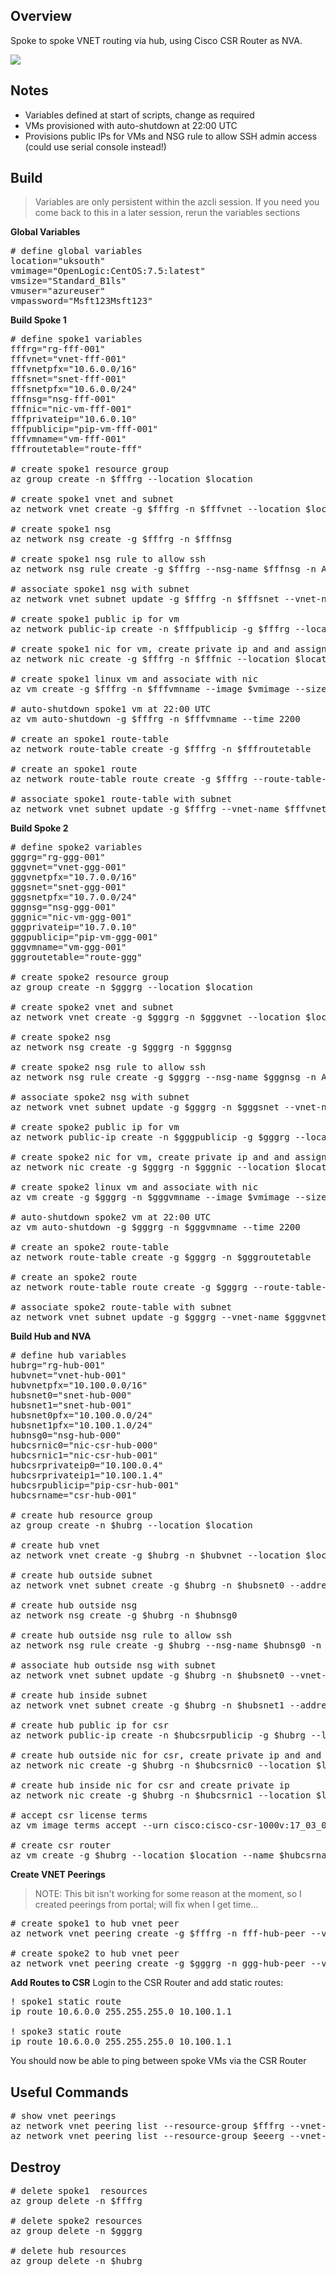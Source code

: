 ## Overview

Spoke to spoke VNET routing via hub, using Cisco CSR Router as NVA.

![](spoke-to-spoke-via-hub-nva.png)

## Notes

* Variables defined at start of scripts, change as required
* VMs provisioned with auto-shutdown at 22:00 UTC
* Provisions public IPs for VMs and NSG rule to allow SSH admin access (could use serial console instead!)

## Build
> Variables are only persistent within the azcli session. If you need you come back to this in a later session, rerun the variables sections

**Global Variables**

<pre lang="...">
# define global variables
location="uksouth"
vmimage="OpenLogic:CentOS:7.5:latest"
vmsize="Standard_B1ls"
vmuser="azureuser"
vmpassword="Msft123Msft123"
</pre>

**Build Spoke 1**

<pre lang="...">
# define spoke1 variables
fffrg="rg-fff-001"
fffvnet="vnet-fff-001"
fffvnetpfx="10.6.0.0/16"
fffsnet="snet-fff-001"
fffsnetpfx="10.6.0.0/24"
fffnsg="nsg-fff-001"
fffnic="nic-vm-fff-001"
fffprivateip="10.6.0.10"
fffpublicip="pip-vm-fff-001"
fffvmname="vm-fff-001"
fffroutetable="route-fff"

# create spoke1 resource group
az group create -n $fffrg --location $location

# create spoke1 vnet and subnet
az network vnet create -g $fffrg -n $fffvnet --location $location --address-prefixes $fffvnetpfx --subnet-name $fffsnet --subnet-prefix $fffsnetpfx

# create spoke1 nsg
az network nsg create -g $fffrg -n $fffnsg

# create spoke1 nsg rule to allow ssh
az network nsg rule create -g $fffrg --nsg-name $fffnsg -n AllowSSH --priority 1000 --source-address-prefixes '*' --source-port-ranges '*' --destination-address-prefix $fffsnetpfx --destination-port-range 22 --access Allow --protocol Tcp --description "Allow SSH"

# associate spoke1 nsg with subnet
az network vnet subnet update -g $fffrg -n $fffsnet --vnet-name $fffvnet --network-security-group $fffnsg

# create spoke1 public ip for vm
az network public-ip create -n $fffpublicip -g $fffrg --location $location --sku standard

# create spoke1 nic for vm, create private ip and and assign public ip
az network nic create -g $fffrg -n $fffnic --location $location --subnet $fffsnet --private-ip-address $fffprivateip --vnet-name $fffvnet --public-ip-address $fffpublicip

# create spoke1 linux vm and associate with nic
az vm create -g $fffrg -n $fffvmname --image $vmimage --size $vmsize --admin-username $vmuser --admin-password $vmpassword --nics $fffnic

# auto-shutdown spoke1 vm at 22:00 UTC
az vm auto-shutdown -g $fffrg -n $fffvmname --time 2200

# create an spoke1 route-table
az network route-table create -g $fffrg -n $fffroutetable

# create an spoke1 route
az network route-table route create -g $fffrg --route-table-name $fffroutetable -n ggg-route --next-hop-type VirtualAppliance --address-prefix 10.7.0.0/24 --next-hop-ip-address 10.100.1.4

# associate spoke1 route-table with subnet
az network vnet subnet update -g $fffrg --vnet-name $fffvnet --name $fffsnet --route-table $fffroutetable
</pre>

**Build Spoke 2**

<pre lang="...">
# define spoke2 variables
gggrg="rg-ggg-001"
gggvnet="vnet-ggg-001"
gggvnetpfx="10.7.0.0/16"
gggsnet="snet-ggg-001"
gggsnetpfx="10.7.0.0/24"
gggnsg="nsg-ggg-001"
gggnic="nic-vm-ggg-001"
gggprivateip="10.7.0.10"
gggpublicip="pip-vm-ggg-001"
gggvmname="vm-ggg-001"
gggroutetable="route-ggg"

# create spoke2 resource group
az group create -n $gggrg --location $location

# create spoke2 vnet and subnet
az network vnet create -g $gggrg -n $gggvnet --location $location --address-prefixes $gggvnetpfx --subnet-name $gggsnet --subnet-prefix $gggsnetpfx

# create spoke2 nsg
az network nsg create -g $gggrg -n $gggnsg

# create spoke2 nsg rule to allow ssh
az network nsg rule create -g $gggrg --nsg-name $gggnsg -n AllowSSH --priority 1000 --source-address-prefixes '*' --source-port-ranges '*' --destination-address-prefix $gggsnetpfx --destination-port-range 22 --access Allow --protocol Tcp --description "Allow SSH"

# associate spoke2 nsg with subnet
az network vnet subnet update -g $gggrg -n $gggsnet --vnet-name $gggvnet --network-security-group $gggnsg

# create spoke2 public ip for vm
az network public-ip create -n $gggpublicip -g $gggrg --location $location --sku standard

# create spoke2 nic for vm, create private ip and and assign public ip
az network nic create -g $gggrg -n $gggnic --location $location --subnet $gggsnet --private-ip-address $gggprivateip --vnet-name $gggvnet --public-ip-address $gggpublicip

# create spoke2 linux vm and associate with nic
az vm create -g $gggrg -n $gggvmname --image $vmimage --size $vmsize --admin-username $vmuser --admin-password $vmpassword --nics $gggnic

# auto-shutdown spoke2 vm at 22:00 UTC
az vm auto-shutdown -g $gggrg -n $gggvmname --time 2200

# create an spoke2 route-table
az network route-table create -g $gggrg -n $gggroutetable

# create an spoke2 route
az network route-table route create -g $gggrg --route-table-name $gggroutetable -n fff-route --next-hop-type VirtualAppliance --address-prefix 10.6.0.0/24 --next-hop-ip-address 10.100.1.4

# associate spoke2 route-table with subnet
az network vnet subnet update -g $gggrg --vnet-name $gggvnet --name $gggsnet --route-table $gggroutetable
</pre>

**Build Hub and NVA**

<pre lang="...">
# define hub variables
hubrg="rg-hub-001"
hubvnet="vnet-hub-001"
hubvnetpfx="10.100.0.0/16"
hubsnet0="snet-hub-000"
hubsnet1="snet-hub-001"
hubsnet0pfx="10.100.0.0/24"
hubsnet1pfx="10.100.1.0/24"
hubnsg0="nsg-hub-000"
hubcsrnic0="nic-csr-hub-000"
hubcsrnic1="nic-csr-hub-001"
hubcsrprivateip0="10.100.0.4"
hubcsrprivateip1="10.100.1.4"
hubcsrpublicip="pip-csr-hub-001"
hubcsrname="csr-hub-001"

# create hub resource group
az group create -n $hubrg --location $location

# create hub vnet
az network vnet create -g $hubrg -n $hubvnet --location $location --address-prefixes $hubvnetpfx

# create hub outside subnet
az network vnet subnet create -g $hubrg -n $hubsnet0 --address-prefix $hubsnet0pfx --vnet-name $hubvnet

# create hub outside nsg
az network nsg create -g $hubrg -n $hubnsg0

# create hub outside nsg rule to allow ssh
az network nsg rule create -g $hubrg --nsg-name $hubnsg0 -n AllowSSH --priority 1000 --source-address-prefixes '*' --source-port-ranges '*' --destination-address-prefix $hubsnet0pfx --destination-port-range 22 --access Allow --protocol Tcp --description "Allow SSH"

# associate hub outside nsg with subnet
az network vnet subnet update -g $hubrg -n $hubsnet0 --vnet-name $hubvnet --network-security-group $hubnsg0

# create hub inside subnet
az network vnet subnet create -g $hubrg -n $hubsnet1 --address-prefix $hubsnet1pfx --vnet-name $hubvnet

# create hub public ip for csr
az network public-ip create -n $hubcsrpublicip -g $hubrg --location $location --sku standard

# create hub outside nic for csr, create private ip and and assign public ip
az network nic create -g $hubrg -n $hubcsrnic0 --location $location --subnet $hubsnet0 --private-ip-address $hubcsrprivateip0 --vnet-name $hubvnet --public-ip-address $hubcsrpublicip --ip-forwarding true

# create hub inside nic for csr and create private ip
az network nic create -g $hubrg -n $hubcsrnic1 --location $location --subnet $hubsnet1 --private-ip-address $hubcsrprivateip1 --vnet-name $hubvnet --ip-forwarding true

# accept csr license terms
az vm image terms accept --urn cisco:cisco-csr-1000v:17_03_07-byol:latest

# create csr router
az vm create -g $hubrg --location $location --name $hubcsrname --size Standard_D2as_v4 --nics $hubcsrnic0 $hubcsrnic1  --image cisco:cisco-csr-1000v:17_03_07-byol:latest --admin-username $vmuser --admin-password $vmpassword --no-wait
</pre>

**Create VNET Peerings**

>NOTE: This bit isn't working for some reason at the moment, so I created peerings from portal; will fix when I get time...
<pre lang="...">
# create spoke1 to hub vnet peer
az network vnet peering create -g $fffrg -n fff-hub-peer --vnet-name $fffvnet --remote-vnet $hubvnet --allow-vnet-access true --allow-forwarded-traffic true

# create spoke2 to hub vnet peer
az network vnet peering create -g $gggrg -n ggg-hub-peer --vnet-name $gggvnet --remote-vnet $hubvnet --allow-vnet-access true --allow-forwarded-traffic true
</pre>

**Add Routes to CSR**
Login to the CSR Router and add static routes:

<pre lang="...">
! spoke1 static route
ip route 10.6.0.0 255.255.255.0 10.100.1.1

! spoke3 static route
ip route 10.6.0.0 255.255.255.0 10.100.1.1
</pre>

You should now be able to ping between spoke VMs via the CSR Router

## Useful Commands

<pre lang="...">
# show vnet peerings
az network vnet peering list --resource-group $fffrg --vnet-name $fffvnet
az network vnet peering list --resource-group $eeerg --vnet-name $eeevnet
</pre>

## Destroy

<pre lang="...">
# delete spoke1  resources
az group delete -n $fffrg

# delete spoke2 resources
az group delete -n $gggrg

# delete hub resources
az group delete -n $hubrg
</pre>
